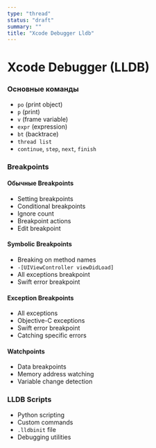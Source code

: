 ```yaml
---
type: "thread"
status: "draft"
summary: ""
title: "Xcode Debugger Lldb"
---
```


# Xcode Debugger (LLDB)


### Основные команды
- `po` (print object)
- `p` (print)
- `v` (frame variable)
- `expr` (expression)
- `bt` (backtrace)
- `thread list`
- `continue`, `step`, `next`, `finish`

### Breakpoints

#### Обычные Breakpoints
- Setting breakpoints
- Conditional breakpoints
- Ignore count
- Breakpoint actions
- Edit breakpoint

#### Symbolic Breakpoints
- Breaking on method names
- `-[UIViewController viewDidLoad]`
- All exceptions breakpoint
- Swift error breakpoint

#### Exception Breakpoints
- All exceptions
- Objective-C exceptions
- Swift error breakpoint
- Catching specific errors

#### Watchpoints
- Data breakpoints
- Memory address watching
- Variable change detection

### LLDB Scripts
- Python scripting
- Custom commands
- `.lldbinit` file
- Debugging utilities


